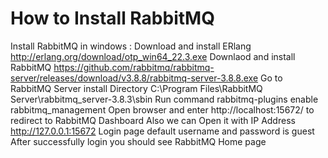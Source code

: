 # How to Install RabbitMQ

  Install RabbitMQ in windows :
  Download and install ERlang http://erlang.org/download/otp_win64_22.3.exe
  Downlaod and install RabbitMQ https://github.com/rabbitmq/rabbitmq-server/releases/download/v3.8.8/rabbitmq-server-3.8.8.exe
  Go to RabbitMQ Server install Directory C:\Program Files\RabbitMQ Server\rabbitmq_server-3.8.3\sbin
  Run command rabbitmq-plugins enable rabbitmq_management
  Open browser and enter http://localhost:15672/ to redirect to RabbitMQ Dashboard
  Also we can Open it with IP Address http://127.0.0.1:15672
  Login page default username and password is guest
  After successfully login you should see RabbitMQ Home page
